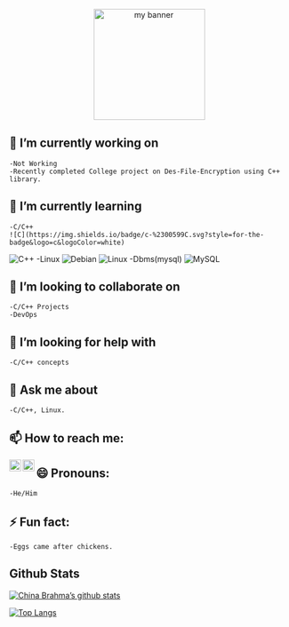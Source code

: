 <p align="center">
<img width="200" height="200" src="![Black Modern Gradient LinkedIn Banner](https://github.com/ChinaBrahma/ChinaBrahma/assets/64854147/b37098e3-3f8d-471f-9cb2-98513a816d26)" alt="my banner">
</p>
<!--
**ChinaBrahma/ChinaBrahma** is a ✨ _special_ ✨ repository because its `README.md` (this file) appears on your GitHub profile.
Here are some ideas to get you started:
-->

## 🔭 I’m currently working on
    -Not Working
    -Recently completed College project on Des-File-Encryption using C++ library.
## 🌱 I’m currently learning
    -C/C++
    ![C](https://img.shields.io/badge/c-%2300599C.svg?style=for-the-badge&logo=c&logoColor=white)
   ![C++](https://img.shields.io/badge/c++-%2300599C.svg?style=for-the-badge&logo=c%2B%2B&logoColor=white)
    -Linux
   ![Debian](https://img.shields.io/badge/Debian-D70A53?style=for-the-badge&logo=debian&logoColor=white)
   ![Linux](https://img.shields.io/badge/Linux-FCC624?style=for-the-badge&logo=linux&logoColor=black)
    -Dbms(mysql)
    ![MySQL](https://img.shields.io/badge/mysql-%2300f.svg?style=for-the-badge&logo=mysql&logoColor=white)
## 👯 I’m looking to collaborate on
    -C/C++ Projects
    -DevOps
## 🤔 I’m looking for help with
    -C/C++ concepts
## 💬 Ask me about
    -C/C++, Linux.
## 📫 How to reach me: 
<a herf="www.linkedin.com/in/china-brahma-3821401a4"><img align="left" src="![LinkedIn](https://img.shields.io/badge/linkedin-%230077B5.svg?style=for-the-badge&logo=linkedin&logoColor=white)" width="21px"/></a>
<a herf="www.brahmachina093@gmail.com"> <img align="left" src="![Gmail](https://img.shields.io/badge/Gmail-D14836?style=for-the-badge&logo=gmail&logoColor=white)" width="21px"/></a>

## 😄 Pronouns: 
    -He/Him
## ⚡ Fun fact:
    -Eggs came after chickens.
## Github Stats
[![China Brahma’s github stats](https://github-readme-stats.vercel.app/api?username=ChinaBrahma)](https://github.com/ChinaBrahma)

[![Top Langs](https://github-readme-stats.vercel.app/api/top-langs/?username=ChinaBrahma&layout=compact)](https://github.com/ChinaBrahma)
